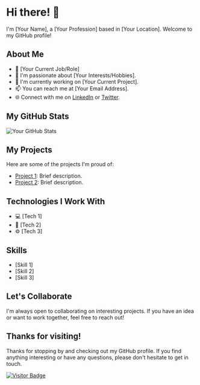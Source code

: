 # Hi there! 👋

I'm [Your Name], a [Your Profession] based in [Your Location]. Welcome to my GitHub profile!

## About Me

- 💼 [Your Current Job/Role]
- 🌱 I'm passionate about [Your Interests/Hobbies].
- 🔭 I'm currently working on [Your Current Project].
- 📫 You can reach me at [Your Email Address].
- 🌐 Connect with me on [LinkedIn](https://www.linkedin.com/in/yourusername/) or [Twitter](https://twitter.com/yourusername).

## My GitHub Stats

![Your GitHub Stats](https://github-readme-stats.vercel.app/api?username=yourusername&show_icons=true&theme=dark)

## My Projects

Here are some of the projects I'm proud of:

- [Project 1](https://github.com/yourusername/project1): Brief description.
- [Project 2](https://github.com/yourusername/project2): Brief description.

## Technologies I Work With

- 💻 [Tech 1]
- 🚀 [Tech 2]
- ⚙️ [Tech 3]

## Skills

- [Skill 1]
- [Skill 2]
- [Skill 3]

## Let's Collaborate

I'm always open to collaborating on interesting projects. If you have an idea or want to work together, feel free to reach out!

## Thanks for visiting!

Thanks for stopping by and checking out my GitHub profile. If you find anything interesting or have any questions, please don't hesitate to get in touch.

[![Visitor Badge](https://visitor-badge.laobi.icu/badge?page_id=yourusername.yourusername)](https://github.com/yourusername)

